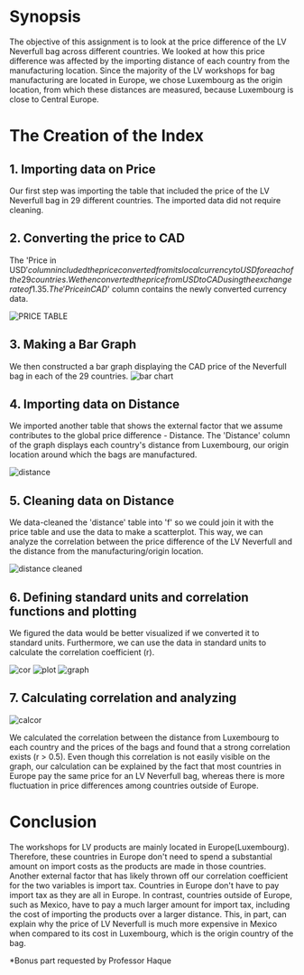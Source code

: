 # Synopsis
The objective of this assignment is to look at the price difference of the LV Neverfull bag across different countries. We looked at how this price difference was affected by the importing distance of each country from the manufacturing location. Since the majority of the LV workshops for bag manufacturing are located in Europe, we chose Luxembourg as the origin location, from which these distances are measured, because Luxembourg is close to Central Europe.

# The Creation of the Index

## 1. Importing data on Price
Our first step was importing the table that included the price of the LV Neverfull bag in 29 different countries. The imported data did not require cleaning.

## 2. Converting the price to CAD
The 'Price in USD$' column included the price converted from its local currency to USD for each of the 29 countries. We then converted the price from USD to CAD using the exchange rate of 1.35. The 'Price in CAD$' column contains the newly converted currency data.

![PRICE TABLE](pricetable.JPG)

## 3. Making a Bar Graph
We then constructed a bar graph displaying the CAD price of the Neverfull bag in each of the 29 countries.
![bar chart](download.png)

## 4. Importing data on Distance
We imported another table that shows the external factor that we assume contributes to the global price difference - Distance. The 'Distance' column of the graph displays each country's distance from Luxembourg, our origin location around which the bags are manufactured.

![distance](distancefromlux.JPG)

## 5. Cleaning data on Distance
We data-cleaned the 'distance' table into 'f' so we could join it with the price table and use the data to make a scatterplot. This way, we can analyze the correlation between the price difference of the LV Neverfull and the distance from the manufacturing/origin location.

![distance cleaned](distancecleaned.JPG)

## 6. Defining standard units and correlation functions and plotting
We figured the data would be better visualized if we converted it to standard units. Furthermore, we can use the data in standard units to calculate the correlation coefficient (r).

![cor](stdandcorrelation.JPG)
![plot](codeforcorrel.JPG)
![graph](download(1).png)

## 7. Calculating correlation and analyzing

![calcor](calcor.JPG)

We calculated the correlation between the distance from Luxembourg to each country and the prices of the bags and found that
a strong correlation exists (r > 0.5). Even though this correlation is not easily visible on the graph, our calculation can be
explained by the fact that most countries in Europe pay the same price for an LV Neverfull bag, whereas there is more fluctuation
in price differences among countries outside of Europe.

# Conclusion
The workshops for LV products are mainly located in Europe(Luxembourg). Therefore, these countries in Europe don't need to spend a substantial amount on import costs as the products are made in those countries. Another external factor that has likely thrown off our correlation coefficient for the two variables is import tax. Countries in Europe don't have to pay import tax as they are all in Europe. In contrast, countries outside of Europe, such as Mexico, have to pay a much larger amount for import tax, including the cost of importing the products over a larger distance. This, in part, can explain why the price of LV Neverfull is much more expensive in Mexico when compared to its cost in Luxembourg, which is the origin country of the bag.

*Bonus part requested by Professor Haque


